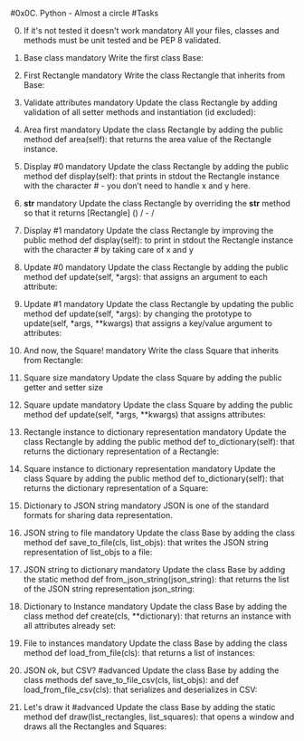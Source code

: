 #0x0C. Python - Almost a circle
#Tasks

0. If it's not tested it doesn't work
mandatory
All your files, classes and methods must be unit tested and be PEP 8 validated.

1. Base class
mandatory
Write the first class Base:

2. First Rectangle
mandatory
Write the class Rectangle that inherits from Base:

3. Validate attributes
mandatory
Update the class Rectangle by adding validation of all setter methods and instantiation (id excluded):

4. Area first
mandatory
Update the class Rectangle by adding the public method def area(self): that returns the area value of the Rectangle instance.

5. Display #0
mandatory
Update the class Rectangle by adding the public method def display(self): that prints in stdout the Rectangle instance with the character # - you don’t need to handle x and y here.

6. __str__
mandatory
Update the class Rectangle by overriding the __str__ method so that it returns [Rectangle] (<id>) <x>/<y> - <width>/<height>

7. Display #1
mandatory
Update the class Rectangle by improving the public method def display(self): to print in stdout the Rectangle instance with the character # by taking care of x and y

8. Update #0
mandatory
Update the class Rectangle by adding the public method def update(self, *args): that assigns an argument to each attribute:

9. Update #1
mandatory
Update the class Rectangle by updating the public method def update(self, *args): by changing the prototype to update(self, *args, **kwargs) that assigns a key/value argument to attributes:

10. And now, the Square!
mandatory
Write the class Square that inherits from Rectangle:

11. Square size
mandatory
Update the class Square by adding the public getter and setter size

12. Square update
mandatory
Update the class Square by adding the public method def update(self, *args, **kwargs) that assigns attributes:

13. Rectangle instance to dictionary representation
mandatory
Update the class Rectangle by adding the public method def to_dictionary(self): that returns the dictionary representation of a Rectangle:

14. Square instance to dictionary representation
mandatory
Update the class Square by adding the public method def to_dictionary(self): that returns the dictionary representation of a Square:

15. Dictionary to JSON string
mandatory
JSON is one of the standard formats for sharing data representation.

16. JSON string to file
mandatory
Update the class Base by adding the class method def save_to_file(cls, list_objs): that writes the JSON string representation of list_objs to a file:

17. JSON string to dictionary
mandatory
Update the class Base by adding the static method def from_json_string(json_string): that returns the list of the JSON string representation json_string:

18. Dictionary to Instance
mandatory
Update the class Base by adding the class method def create(cls, **dictionary): that returns an instance with all attributes already set:

19. File to instances
mandatory
Update the class Base by adding the class method def load_from_file(cls): that returns a list of instances:

20. JSON ok, but CSV?
#advanced
Update the class Base by adding the class methods def save_to_file_csv(cls, list_objs): and def load_from_file_csv(cls): that serializes and deserializes in CSV:

21. Let's draw it
#advanced
Update the class Base by adding the static method def draw(list_rectangles, list_squares): that opens a window and draws all the Rectangles and Squares:


